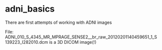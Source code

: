 # adni_basics
There are first attempts of working with ADNI images


File: ADNI_010_S_4345_MR_MPRAGE_SENSE2__br_raw_20120201140459651_1_S139223_I282010.dcm is a 3D DICOM image(!)
